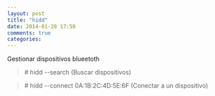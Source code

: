 ```yaml
---
layout: post
title: "hidd"
date: 2014-01-28 17:50
comments: true
categories: 
---
```

Gestionar dispositivos blueetoth

>\# hidd --search (Buscar dispositivos) 

>\# hidd --connect 0A:1B:2C:4D:5E:6F (Conectar a un dispositivo)

